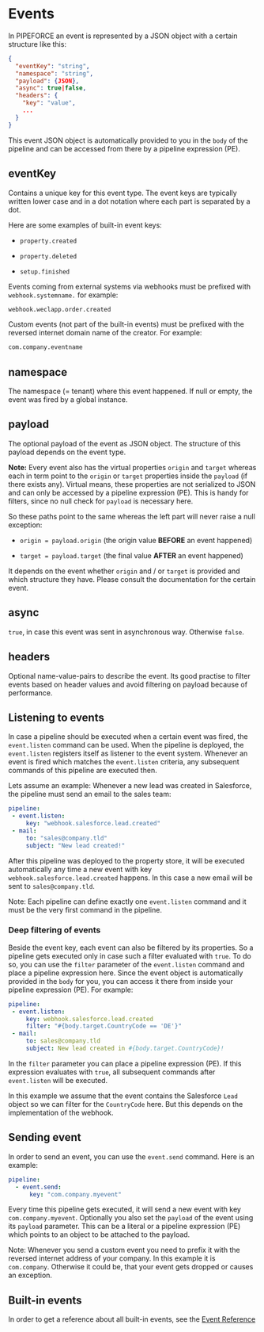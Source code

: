 
# Events

In PIPEFORCE an event is represented by a JSON object with a certain structure like this:

```json
{
  "eventKey": "string",
  "namespace": "string",
  "payload": {JSON},
  "async": true|false,
  "headers": {
    "key": "value",
    ...
  }
}
```

This event JSON object is automatically provided to you in the `body` of the pipeline and can be accessed from there by a pipeline expression (PE).

## eventKey

Contains a unique key for this event type. The event keys are typically written lower case and in a dot notation where each part is separated by a dot.

Here are some examples of built-in event keys:

*   `property.created`
    
*   `property.deleted`
    
*   `setup.finished`
    

Events coming from external systems via webhooks must be prefixed with `webhook.systemname.` for example:

```bash
webhook.weclapp.order.created
```

Custom events (not part of the built-in events) must be prefixed with the reversed internet domain name of the creator. For example:

```bash
com.company.eventname
```

## namespace

The namespace (= tenant) where this event happened. If null or empty, the event was fired by a global instance.

## payload

The optional payload of the event as JSON object. The structure of this payload depends on the event type.

**Note:** Every event also has the virtual properties `origin` and `target` whereas each in term point to the `origin` or `target` properties inside the `payload` (if there exists any). Virtual means, these properties are not serialized to JSON and can only be accessed by a pipeline expression (PE). This is handy for filters, since no null check for `payload` is necessary here.

So these paths point to the same whereas the left part will never raise a null exception:

*   `origin = payload.origin` (the origin value **BEFORE** an event happened)
    
*   `target = payload.target` (the final value **AFTER** an event happened)
    

It depends on the event whether `origin` and / or `target` is provided and which structure they have. Please consult the documentation for the certain event.

## async

`true`, in case this event was sent in asynchronous way. Otherwise `false`.

## headers

Optional name-value-pairs to describe the event. Its good practise to filter events based on header values and avoid filtering on payload because of performance.

## Listening to events

In case a pipeline should be executed when a certain event was fired, the `event.listen` command can be used. When the pipeline is deployed, the `event.listen` registers itself as listener to the event system. Whenever an event is fired which matches the `event.listen` criteria, any subsequent commands of this pipeline are executed then.

Lets assume an example: Whenever a new lead was created in Salesforce, the pipeline must send an email to the sales team:

```yaml
pipeline:
 - event.listen:
     key: "webhook.salesforce.lead.created"
 - mail:
     to: "sales@company.tld"
     subject: "New lead created!"
```

After this pipeline was deployed to the property store, it will be executed automatically any time a new event with key `webhook.salesforce.lead.created` happens. In this case a new email will be sent to `sales@company.tld`.

Note: Each pipeline can define exactly one `event.listen` command and it must be the very first command in the pipeline.

### Deep filtering of events

Beside the event key, each event can also be filtered by its properties. So a pipeline gets executed only in case such a filter evaluated with `true`. To do so, you can use the `filter` parameter of the `event.listen` command and place a pipeline expression here. Since the event object is automatically provided in the `body` for you, you can access it there from inside your pipeline expression (PE). For example:

```yaml
pipeline:
 - event.listen:
     key: webhook.salesforce.lead.created
     filter: "#{body.target.CountryCode == 'DE'}"
 - mail:
     to: sales@company.tld
     subject: New lead created in #{body.target.CountryCode}!
```

In the `filter` parameter you can place a pipeline expression (PE). If this expression evaluates with `true`, all subsequent commands after `event.listen` will be executed.

In this example we assume that the event contains the Salesforce `Lead` object so we can filter for the `CountryCode` here. But this depends on the implementation of the webhook.

## Sending event

In order to send an event, you can use the `event.send` command. Here is an example:

```yaml
pipeline:
  - event.send:
      key: "com.company.myevent"
```

Every time this pipeline gets executed, it will send a new event with key `com.company.myevent`. Optionally you also set the `payload` of the event using its `payload` parameter. This can be a literal or a pipeline expression (PE) which points to an object to be attached to the payload.

Note: Whenever you send a custom event you need to prefix it with the reversed internet address of your company. In this example it is `com.company`. Otherwise it could be, that your event gets dropped or causes an exception.

## Built-in events

In order to get a reference about all built-in events, see the [Event Reference](../api/events.md)